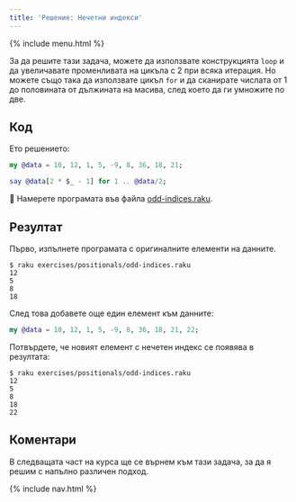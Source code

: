 ```yaml
---
title: 'Решение: Нечетни индекси'
---
```


{% include menu.html %}

За да решите тази задача, можете да използвате конструкцията `loop` и да увеличавате променливата на цикъла с 2 при всяка итерация. Но можете също така да използвате цикъл `for` и да сканирате числата от 1 до половината от дължината на масива, след което да ги умножите по две.

## Код

Ето решението:

```raku
my @data = 10, 12, 1, 5, -9, 8, 36, 18, 21;

say @data[2 * $_ - 1] for 1 .. @data/2;
```

🦋 Намерете програмата във файла [odd-indices.raku](https://github.com/ash/raku-course/blob/master/exercises/positionals/odd-indices.raku).

## Резултат

Първо, изпълнете програмата с оригиналните елементи на данните.

```console
$ raku exercises/positionals/odd-indices.raku
12
5
8
18
```

След това добавете още един елемент към данните:

```raku
my @data = 10, 12, 1, 5, -9, 8, 36, 18, 21, 22;
```

Потвърдете, че новият елемент с нечетен индекс се появява в резултата:

```console
$ raku exercises/positionals/odd-indices.raku
12
5
8
18
22
```

## Коментари

В следващата част на курса ще се върнем към тази задача, за да я решим с напълно различен подход.

{% include nav.html %}